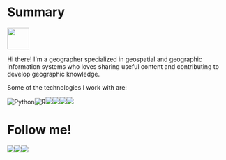 # Summary

<img src="https://programapa.github.io/img/programapa-logo-gris-circulo.png" width="50" height="50">

Hi there! I'm a geographer specialized in geospatial and geographic information systems who loves sharing useful content and contributing to develop geographic knowledge.

Some of the technologies I work with are:

<img alt="Python" src="https://img.shields.io/badge/python-%2314354C.svg?&style=for-the-badge&logo=python&logoColor=white"/><img alt="R" src="https://img.shields.io/badge/r-%23276DC3.svg?&style=for-the-badge&logo=r&logoColor=white"/>[![](https://img.shields.io/badge/HTML/JS-orange?style=for-the-badge&logo=javascript&logoColor=white)]()[![](https://img.shields.io/badge/QGIS/ARCGIS-green?style=for-the-badge&logo=qgis&logoColor=white)]()[![](https://img.shields.io/badge/PostGIS-blue?style=for-the-badge&logo=postgresql&logoColor=white)]()[![](https://img.shields.io/badge/Actions-black?style=for-the-badge&logo=github&logoColor=white)]()

# Follow me!
[![](https://img.shields.io/badge/@programapa_-white?style=for-the-badge&labelColor=blue&logo=Twitter&logoColor=white)](https://twitter.com/progra_mapa)[![](https://img.shields.io/badge/PrograMapa-grey?style=for-the-badge&logo=wordpress)](https://programapa.wordpress.com)[![](https://img.shields.io/badge/Roberto-blue?style=for-the-badge&logo=linkedin)](https://linkedin.com/in/robertojl)






